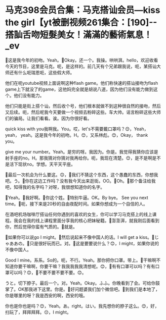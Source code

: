 # 马克398会员合集：马克搭讪会员—kiss the girl【yt被删视频261集合：[190]--搭訕舌吻短髮美女！滿滿的藝術氣息！_ev

🎼这是我今年的初吻。Yeah。🎼Okay。还一个。我操。哄哄湃。hello，欢迎收看今天的节目，这里是马克。呃，是这样的。前几天有个兄弟跟我说，呃，某搭讪大师还有什么呃瑞恩呃，这些假大师。

他们在呃youtube视频上面说啊这种flash game。他们称快速的搭讪接吻为flash game上下就没了的game，这他妈完全就是胡说八道，因为他们没有能力做到这个。他们没有能力。

他们只能是街上搭个讪，然后收个号，他们根本就做不到这种很自然的接吻，然后又后续。呃，然后呢我今天要做一个视频去粉碎这些。车大帅。谣言粉碎这些大师们的骗局。让我们看看。诶。因为你很好看。

quick kiss with you我啊我。You。哎，let's不需要戴口罩吗？😊，Yeah， yeah， yeah。这是我今年的初吻。H。😊，又系林彪。😊，Okay， thank you。

 give me your number。Yeah。是穷的呀。我因为。你是。我觉得我猜你应该是射手座的no。H。那我猜对你猜对我再给你。呃，我现在清楚。😊，是不是啊是不是活下现状no。学想。天平天平座。

🎼最后一次机会为什么要这。😊，🎼我们不猜这个东西，这个愚蠢的东西，你想我吧。う。🎼你在这边工作吗？没有我今天出来逛街。OO。🎼Oh。🎼那个备注给我吧，知得我的名字吗？对呀，我很想知道你的名字。

🎼Yeah。🎼我好啊。🎼你这个姓。🎼特别牛逼。OK。By bye。 See you next time。🎼呃，接下来是20秒的自由夜配时间。如果你想成为一个自信的人。

在酒吧机场咖啡厅搭讪任何你遇到的喜欢的女生，你可以学习马克搭上的线上课程。我会在我的线上课程里面分享我的核心把妹秘籍。🎼澎澎湃，就我刚后面看到你，然后觉得你蛮有气质的。🎼就是。

🎼如果你可以说go I might。🎼然后说起来不像中国人的话。I will get a kiss。🎼じゃああの。🎼只是很好玩而已。对。🎼这是要要说什么？😊，I might，如果你说的不像中国人。

Good I mine。系系。So的。呃，不行。Yeah。那你把你口罩。带上。🎼干嘛啊不知道你要干嘛啊，你要干嘛？我我我我我清想呢。😊，🎼有有口罩可以吗？有有口罩可以吗？😊，🎼不要不要不要不要。😊。

うと。切下脖子。最后一个。对。Yeah。Okay。ふふ。你晚看到了会。可给你鼓掌了。OK那我进下这里。你是。🎼好问题婆我们加个微信吧。🎼到我们是本地了，你是哪里的呀？我是西安的啊，西安的哦。

你也是你也是吗？😊，Yeah。あ。right。はい。我先想你的脖子这么。😊，好，扫玩了，拜拜拜拜。😔，I might。


